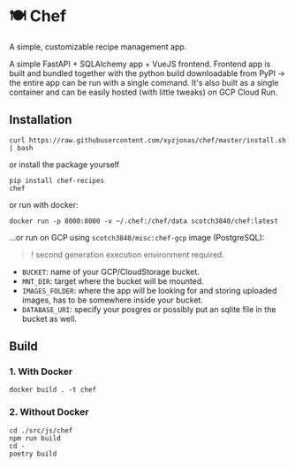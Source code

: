 # 🍽️ Chef

A simple, customizable recipe management app.

A simple FastAPI + SQLAlchemy app + VueJS frontend.
Frontend app is built and bundled together with the python build downloadable from PyPI -> the entire app can be run with a single command.
It's also built as a single container and can be easily hosted (with little tweaks) on GCP Cloud Run.

## Installation

```shell
curl https://raw.githubusercontent.com/xyzjonas/chef/master/install.sh | bash
```

or install the package yourself

```shell
pip install chef-recipes
chef
```


or run with docker:

```shell
docker run -p 8000:8000 -v ~/.chef:/chef/data scotch3840/chef:latest
```


...or run on GCP using `scotch3840/misc:chef-gcp` image (PostgreSQL):
> ! second generation execution environment required.
- `BUCKET`: name of your GCP/CloudStorage bucket.
- `MNT_DIR`: target where the bucket will be mounted.
- `IMAGES_FOLDER`: where the app will be looking for and storing uploaded images, has to be somewhere inside your bucket.
- `DATABASE_URI`: specify your posgres or possibly put an sqlite file in the bucket as well.


## Build
### 1. With Docker

```shell
docker build . -t chef
```

### 2. Without Docker
```shell
cd ./src/js/chef
npm run build
cd -
poetry build
```
